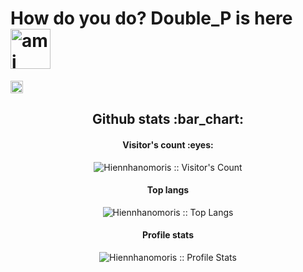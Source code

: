 # How do you do? Double_P is here <img src="https://i.pinimg.com/originals/87/3f/71/873f71c1f893a0aafad8695324fedfc9.gif" width="auto" height="64px" alt="ami"/>

<a href="https://www.facebook.com/hiennhanomoris"
    ><img
        src="https://img.shields.io/badge/-Facebook-0e76a8?style=plastic&logo=facebook"
        alt="facebook"
        title= "facebook"
        height="20"
/></a>

<h2 align="center">Github stats :bar_chart:</h2>

<h4 align="center">Visitor's count :eyes:</h4>

<p align="center"><img src="https://profile-counter.glitch.me/{Hiennhanomoris}/count.svg" alt="Hiennhanomoris :: Visitor's Count" /></p>

<h4 align="center">Top langs </h4>

<p align="center"><img src="https://github-readme-stats.vercel.app/api/top-langs/?username=Hiennhanomoris&langs_count=10&theme=tokyonight&layout=compact" alt="Hiennhanomoris :: Top Langs" /></p>

<h4 align="center">Profile stats</h4>

<p align="center"><img src="https://github-readme-stats.vercel.app/api?username=Hiennhanomoris&show_icons=true&theme=synthwave" alt="Hiennhanomoris :: Profile Stats" /></p>
